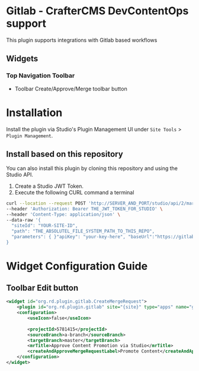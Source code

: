 # Gitlab - CrafterCMS DevContentOps support
This plugin supports integrations with Gitlab based workflows

## Widgets

### Top Navigation Toolbar
- Toolbar Create/Approve/Merge toolbar button 
# Installation

Install the plugin via Studio's Plugin Management UI under `Site Tools` > `Plugin Management`.

## Install based on this repository

You can also install this plugin by cloning this repository and using the Studio API.

1. Create a Studio JWT Token.
2. Execute the following CURL command a terminal

```bash
curl --location --request POST 'http://SERVER_AND_PORT/studio/api/2/marketplace/copy' \
--header 'Authorization: Bearer THE_JWT_TOKEN_FOR_STUDIO' \
--header 'Content-Type: application/json' \
--data-raw '{
  "siteId": "YOUR-SITE-ID",
  "path": "THE_ABSOLUTEL_FILE_SYSTEM_PATH_TO_THIS_REPO",
  "parameters": { }"apiKey": "your-key-here", "baseUrl":"https://gitlab.com"
}
```

# Widget Configuration Guide

## Toolbar Edit button

```xml
<widget id="org.rd.plugin.gitlab.CreateMergeRequest">
    <plugin id="org.rd.plugin.gitlab" site="{site}" type="apps" name="gitlab" file="index.js"/>
    <configuration>
        <useIcon>false</useIcon>
    
        <projectId>5781415</projectId>
        <sourceBranch>a-branch</sourceBranch>
        <targetBranch>master</targetBranch>
        <mrTitle>Approve Content Promotion via Studio</mrTitle>
        <createAndApproveMergeRequestLabel>Promote Content</createAndApproveMergeRequestLabel>
    </configuration>
</widget>
```
